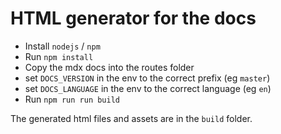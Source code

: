 # HTML generator for the docs

- Install `nodejs` / `npm`
- Run `npm install`
- Copy the mdx docs into the routes folder
- set `DOCS_VERSION` in the env to the correct prefix  (eg `master`)
- set `DOCS_LANGUAGE` in the env to the correct language  (eg `en`)
- Run `npm run run build`

The generated html files and assets are in the `build` folder.
